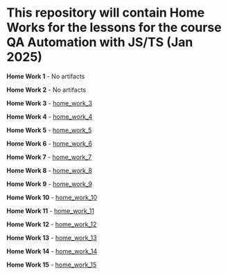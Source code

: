 # This repository will contain Home Works for the lessons for the course QA Automation with JS/TS (Jan 2025)

**Home Work 1** - No artifacts

**Home Work 2** - No artifacts

**Home Work 3** - [home_work_3](home_works/home_work_3)

**Home Work 4** - [home_work_4](home_works/home_work_4)

**Home Work 5** - [home_work_5](home_works/home_work_5)

**Home Work 6** - [home_work_6](home_works/home_work_6)

**Home Work 7** - [home_work_7](home_works/home_work_7)

**Home Work 8** - [home_work_8](home_works/home_work_8)

**Home Work 9** - [home_work_9](home_works/home_work_9)

**Home Work 10** - [home_work_10](home_works/home_work_10)

**Home Work 11** - [home_work_11](home_works/home_work_11)

**Home Work 12** - [home_work_12](home_works/home_work_12)

**Home Work 13** - [home_work_13](home_works/home_work_13)

**Home Work 14** - [home_work_14](home_works/home_work_14)

**Home Work 15** - [home_work_15](home_works/home_work_15)